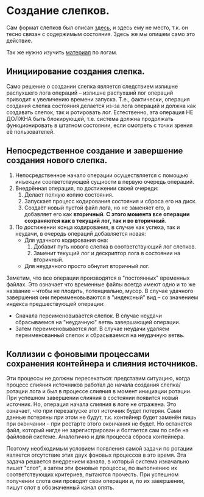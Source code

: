 # Создание слепков.

Сам формат слепков был описан [здесь](state.md#слепки-состояний), и здесь ему не место, т.к. он тесно связан с 
содержимым состояния. Здесь же мы опишем само это действие.

Так же нужно изучить [материал](logs.md) по логам.

## Инициирование создания слепка.

Само решение о создании слепка является следствием излишне распухшего лога операций – излишне распухший лог операций 
приводит к увеличению времени запуска. Т.е., фактически, операция создания слепка состояния делается из-за лога операций
и должна как создавать слепок, так и ротировать лог. Естественно, эта операция НЕ ДОЛЖНА быть блокирующей, т.е.
система должна продолжать функционировать в штатном состоянии, если смотреть с точки зрения её пользователей.

## Непосредственное создание и завершение создания нового слепка.

1. Непосредственное начало операции осуществляется с помощью инъекции соответствующей сущности в первую очередь 
   операций. 
2. Внедрённая операция, по достижении своей очереди:
   1. Делает полную копию состояния.
   2. Запускает процесс кодирования состояния и сброса его на диск.
   3. Создаёт новый пустой файл лога, но не заменяет его, а добавляет его как **вторичный**. **С этого момента все 
      операции сохраняются как в текущий лог, так и во вторичный**. 
3. По достижении конца кодирования, в случае как успеха, так и неудачи, в очередь операций добавляется новая:
   - Для удачного кодирования она:
     1. Добавит путь нового слепка в соответствующий лог слепков.
     2. Заменит текущий лог и дескриптор лога в состоянии на вторичный.
   - Для неудачного просто обнулит вторичный лог.

Заметим, что все операции производятся в "постоянных" временных файлах. Это означает что временные файлы всегда
имеют одно и то же название – чтобы не плодить, потенциально, мусор. В случае удачного завершения они переименовываются
в "индексный" вид – со значением индекса предшествующей операции:

- Сначала переименовывается слепок. В случае неудачи сбрасываемся на "неудачную" ветвь завершающей операции.
- Затем переименовывается лог. В случае неудачи удаляем переименованный слепок и сбрасываемся на неудачную ветвь.

## Коллизии с фоновыми процессами сохранения контейнера и слияния источников.

Эти процессы не должны пересекаться: представим ситуацию, когда процесс слияния источников работал до начала
создания слепка/ротации лога и был в процессе слияния в момент инициации ротации. 
При успешном завершении слияния в состоянии появится новый источник. Но, операция начала слияния в логе не отражена. 
Это означает, что при перезапуске этот источник будет потерян. Сами данные потеряны при этом не будут, т.к.
контейнер будет заменён лишь при окончании – при рестарте этого окончания не будет. Но останется файл, который
нигде не зарегистрирован и болтается сам по себе на файловой системе. Аналогично и для процесса сброса контейнера.

Поэтому необходимым условием появления самой задачи по ротации является отсутствие этих двух фоновых процессов в это
время. Эта задача решается внедрением канала, в который система изначально пишет "слот", а затем эти фоновые процессы,
по выполнению их соответствующих критериев, пытаются прочесть. При успешном получении слота они проводят свои операции
и, по их завершении, пишут слот в обозначенный канал опять.

